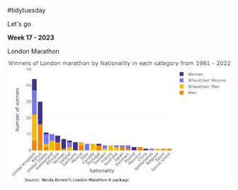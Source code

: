 #tidytuesday

Let's go 

**Week 17 - 2023**

London Marathon 


<img src="https://github.com/SoyAndrea/tidytuesday/blob/main/plots/week17.png"></img>

